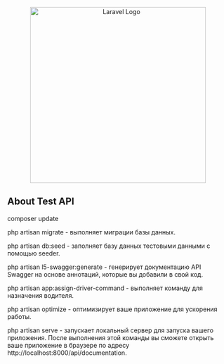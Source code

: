 <p align="center"><a href="https://laravel.com" target="_blank"><img src="https://raw.githubusercontent.com/laravel/art/master/logo-lockup/5%20SVG/2%20CMYK/1%20Full%20Color/laravel-logolockup-cmyk-red.svg" width="400" alt="Laravel Logo"></a></p>

## About Test API

composer update

php artisan migrate - выполняет миграции базы данных. 

php artisan db:seed - заполняет базу данных тестовыми данными с помощью seeder. 

php artisan l5-swagger:generate - генерирует документацию API Swagger на основе аннотаций, которые вы добавили в свой код.  

php artisan app:assign-driver-command - выполняет команду для назначения водителя.

php artisan optimize - оптимизирует ваше приложение для ускорения работы. 

php artisan serve - запускает локальный сервер для запуска вашего приложения.
После выполнения этой команды вы сможете открыть ваше приложение в браузере по адресу
http://localhost:8000/api/documentation.
